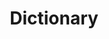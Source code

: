 ---
title: "Dictionary"
layout: dictionary
permalink: /dictionary/
description: "A great dictionary."
pagination: 
  enabled: true
  collection: dictionary
  per_page: 12
#   permalink: /:num/
#   sort_field: 'book:rank'
  sort_reverse: true
---